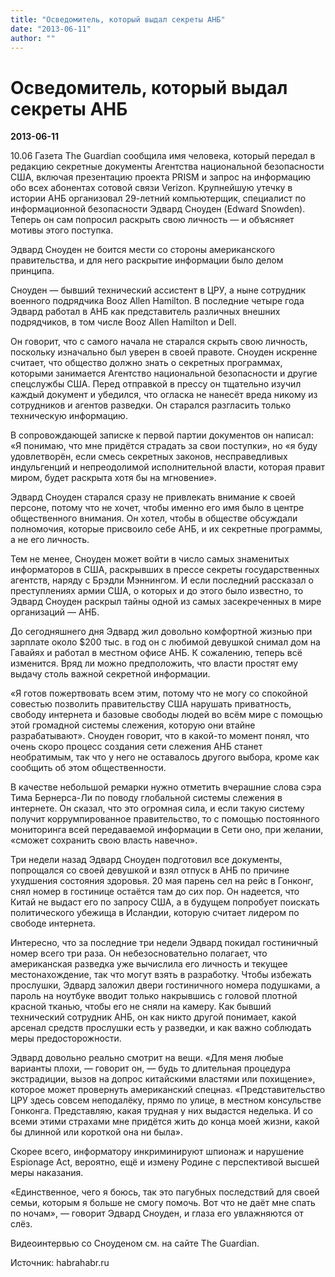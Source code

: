 ```yaml
---
title: "Осведомитель, который выдал секреты АНБ"
date: "2013-06-11"
author: ""
---
```


# Осведомитель, который выдал секреты АНБ

**2013-06-11** 

10.06 Газета The Guardian сообщила  имя человека, который передал в редакцию секретные документы Агентства  национальной безопасности США, включая презентацию проекта PRISM и запрос на  информацию обо всех абонентах сотовой связи Verizon. Крупнейшую утечку в истории  АНБ организовал 29-летний компьютерщик, специалист по информационной  безопасности Эдвард Сноуден (Edward Snowden). Теперь он сам попросил раскрыть  свою личность — и объясняет мотивы этого поступка.



Эдвард Сноуден не  боится мести со стороны американского правительства, и для него раскрытие  информации было делом принципа.



Сноуден — бывший  технический ассистент в ЦРУ, а ныне сотрудник военного подрядчика Booz Allen  Hamilton. В последние четыре года Эдвард работал в АНБ как представитель  различных внешних подрядчиков, в том числе Booz Allen Hamilton и Dell.



Он  говорит, что с самого начала не старался скрыть свою личность, поскольку  изначально был уверен в своей правоте. Сноуден искренне считает, что общество  должно знать о секретных программах, которыми занимается Агентство национальной  безопасности и другие спецслужбы США. Перед отправкой в прессу он тщательно  изучил каждый документ и убедился, что огласка не нанесёт вреда никому из  сотрудников и агентов разведки. Он старался разгласить только техническую  информацию.



В сопровождающей записке к первой партии документов он  написал: «Я понимаю, что мне придётся страдать за свои поступки», но «я буду  удовлетворён, если смесь секретных законов, несправедливых индульгенций и  непреодолимой исполнительной власти, которая правит миром, будет раскрыта хотя  бы на мгновение».



Эдвард Сноуден старался сразу не привлекать внимание к  своей персоне, потому что не хочет, чтобы именно его имя было в центре  общественного внимания. Он хотел, чтобы в обществе обсуждали полномочия, которые  присвоило себе АНБ, и их секретные программы, а не его личность.



Тем не  менее, Сноуден может войти в число самых знаменитых информаторов в США,  раскрывших в прессе секреты государственных агентств, наряду с Брэдли Мэннингом.  И если последний рассказал о преступлениях армии США, о которых и до этого было  известно, то Эдвард Сноуден раскрыл тайны одной из самых засекреченных в мире  организаций — АНБ. 



До сегодняшнего дня Эдвард жил довольно комфортной  жизнью при зарплате около $200 тыс. в год он с любимой девушкой снимал дом на  Гавайях и работал в местном офисе АНБ. К сожалению, теперь всё изменится. Вряд  ли можно предположить, что власти простят ему выдачу столь важной секретной  информации.



«Я готов пожертвовать всем этим, потому что не могу со  спокойной совестью позволить правительству США нарушать приватность, свободу  интернета и базовые свободы людей во всём мире с помощью этой громадной системы  слежения, которую они втайне разрабатывают». Сноуден говорит, что в какой-то  момент понял, что очень скоро процесс создания сети слежения АНБ станет  необратимым, так что у него не оставалось другого выбора, кроме как сообщить об  этом общественности.



В качестве небольшой ремарки нужно отметить  вчерашние слова сэра Тима Бернерса-Ли по поводу глобальной системы слежения в  интернете. Он сказал, что это огромная сила, и если такую систему получит  коррумпированное правительство, то с помощью постоянного мониторинга всей  передаваемой информации в Сети оно, при желании, «сможет  сохранить свою власть навечно».



Три недели назад Эдвард Сноуден  подготовил все документы, попрощался со своей девушкой и взял отпуск в АНБ по  причине ухудшения состояния здоровья. 20 мая парень сел на рейс в Гонконг, снял  номер в гостинице остаётся там до сих пор. Он надеется, что Китай не выдаст его  по запросу США, а в будущем попробует поискать политического убежища в Исландии,  которую считает лидером по свободе интернета.



Интересно, что за последние  три недели Эдвард покидал гостиничный номер всего три раза. Он небезосновательно  полагает, что американская разведка уже вычислила его личность и текущее  местонахождение, так что могут взять в разработку. Чтобы избежать прослушки,  Эдвард заложил двери гостиничного номера подушками, а пароль на ноутбуке вводит только накрывшись с головой плотной красной тканью, чтобы его не сняли на  камеру. Как бывший технический сотрудник АНБ, он как никто другой понимает,  какой арсенал средств прослушки есть у разведки, и как важно соблюдать меры  предосторожности.



Эдвард довольно реально смотрит на вещи. «Для меня  любые варианты плохи, — говорит он, — будь то длительная процедура экстрадиции,  вызов на допрос китайскими властями или похищение», которое может провернуть  американский спецназ. «Представительство ЦРУ здесь совсем неподалёку, прямо по  улице, в местном консульстве Гонконга. Представляю, какая трудная у них выдастся  неделька. И со всеми этими страхами мне придётся жить до конца моей жизни, какой  бы длинной или короткой она ни была».



Скорее всего, информатору  инкриминируют шпионаж и нарушение Espionage Act, вероятно, ещё и измену Родине с  перспективой высшей меры наказания.



«Единственное, чего я боюсь, так это  пагубных последствий для своей семьи, которым я больше не смогу помочь. Вот что  не даёт мне спать по ночам», — говорит Эдвард Сноуден, и глаза его увлажняются  от слёз.



Видеоинтервью со Сноуденом см. на сайте  The Guardian.











Источник: habrahabr.ru